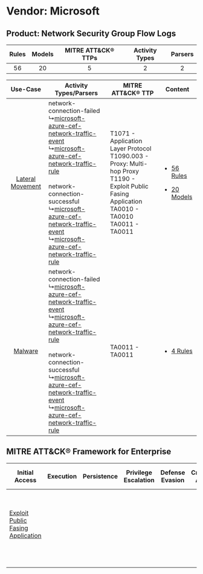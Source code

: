 Vendor: Microsoft
=================
Product: Network Security Group Flow Logs
-----------------------------------------
| Rules | Models | MITRE ATT&CK® TTPs | Activity Types | Parsers |
|:-----:|:------:|:------------------:|:--------------:|:-------:|
|  56   |   20   |         5          |       2        |    2    |

|    Use-Case    | Activity Types/Parsers    | MITRE ATT&CK® TTP    | Content    |
|:----:| ---- | ---- | ---- |
| [Lateral Movement](../../../UseCases/uc_lateral_movement.md) |  network-connection-failed<br> ↳[microsoft-azure-cef-network-traffic-event](Ps/pC_microsoftazurecefnetworktrafficevent.md)<br> ↳[microsoft-azure-cef-network-traffic-rule](Ps/pC_microsoftazurecefnetworktrafficrule.md)<br><br> network-connection-successful<br> ↳[microsoft-azure-cef-network-traffic-event](Ps/pC_microsoftazurecefnetworktrafficevent.md)<br> ↳[microsoft-azure-cef-network-traffic-rule](Ps/pC_microsoftazurecefnetworktrafficrule.md)<br> | T1071 - Application Layer Protocol<br>T1090.003 - Proxy: Multi-hop Proxy<br>T1190 - Exploit Public Fasing Application<br>TA0010 - TA0010<br>TA0011 - TA0011<br> | [<ul><li>56 Rules</li></ul><ul><li>20 Models</li></ul>](RM/r_m_microsoft_network_security_group_flow_logs_Lateral_Movement.md) |
|          [Malware](../../../UseCases/uc_malware.md)          |  network-connection-failed<br> ↳[microsoft-azure-cef-network-traffic-event](Ps/pC_microsoftazurecefnetworktrafficevent.md)<br> ↳[microsoft-azure-cef-network-traffic-rule](Ps/pC_microsoftazurecefnetworktrafficrule.md)<br><br> network-connection-successful<br> ↳[microsoft-azure-cef-network-traffic-event](Ps/pC_microsoftazurecefnetworktrafficevent.md)<br> ↳[microsoft-azure-cef-network-traffic-rule](Ps/pC_microsoftazurecefnetworktrafficrule.md)<br> | TA0011 - TA0011<br>    | [<ul><li>4 Rules</li></ul>](RM/r_m_microsoft_network_security_group_flow_logs_Malware.md)    |

MITRE ATT&CK® Framework for Enterprise
--------------------------------------
| Initial Access                                                                         | Execution | Persistence | Privilege Escalation | Defense Evasion | Credential Access | Discovery | Lateral Movement | Collection | Command and Control                                                                                                                                                                                                      | Exfiltration | Impact |
| -------------------------------------------------------------------------------------- | --------- | ----------- | -------------------- | --------------- | ----------------- | --------- | ---------------- | ---------- | ------------------------------------------------------------------------------------------------------------------------------------------------------------------------------------------------------------------------ | ------------ | ------ |
| [Exploit Public Fasing Application](https://attack.mitre.org/techniques/T1190)<br><br> |           |             |                      |                 |                   |           |                  |            | [Proxy: Multi-hop Proxy](https://attack.mitre.org/techniques/T1090/003)<br><br>[Application Layer Protocol](https://attack.mitre.org/techniques/T1071)<br><br>[Proxy](https://attack.mitre.org/techniques/T1090)<br><br> |              |        |